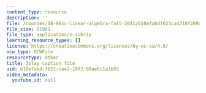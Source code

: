 ```yaml
---
content_type: resource
description: ''
file: /courses/18-06sc-linear-algebra-fall-2011/610efabdf621ca4218f289ae6c1a1b55_13r9QY6cmjc.srt
file_size: 61981
file_type: application/x-subrip
learning_resource_types: []
license: https://creativecommons.org/licenses/by-nc-sa/4.0/
ocw_type: OCWFile
resourcetype: Other
title: 3play caption file
uid: 610efabd-f621-ca42-18f2-89ae6c1a1b55
video_metadata:
  youtube_id: null
---
```


